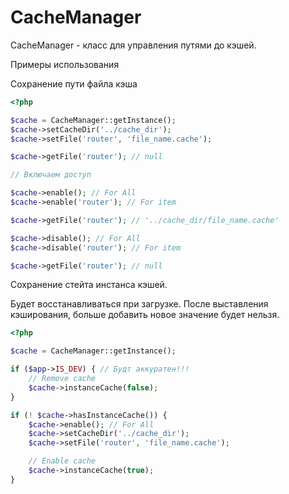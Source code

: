 # CacheManager

CacheManager - класс для управления путями до кэшей.

Примеры использования

Сохранение пути файла кэша

```php
<?php

$cache = CacheManager::getInstance();
$cache->setCacheDir('../cache_dir');
$cache->setFile('router', 'file_name.cache');

$cache->getFile('router'); // null

// Включаем доступ

$cache->enable(); // For All
$cache->enable('router'); // For item

$cache->getFile('router'); // '../cache_dir/file_name.cache'

$cache->disable(); // For All
$cache->disable('router'); // For item

$cache->getFile('router'); // null
```

Сохранение стейта инстанса кэшей.

Будет восстанавливаться при загрузке. После выставления кэширования, больше добавить новое значение будет нельзя.

```php
<?php

$cache = CacheManager::getInstance();

if ($app->IS_DEV) { // Будт аккуратен!!!
    // Remove cache
    $cache->instanceCache(false);
}

if (! $cache->hasInstanceCache()) {
    $cache->enable(); // For All
    $cache->setCacheDir('../cache_dir');
    $cache->setFile('router', 'file_name.cache');

    // Enable cache
    $cache->instanceCache(true);
}
```
